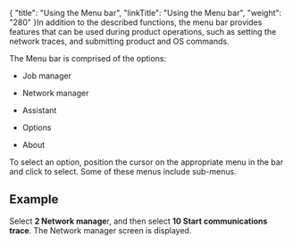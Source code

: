 {
    "title": "Using the Menu bar",
    "linkTitle": "Using the Menu bar",
    "weight": "280"
}In addition to the described functions, the menu bar provides features that can be used during product operations, such as setting the network traces, and submitting product and OS commands.

The Menu bar is comprised of the options:

- Job manager

<!-- -->

- Network manager

<!-- -->

- Assistant

<!-- -->

- Options

<!-- -->

- About

To select an option, position the cursor on the appropriate menu in the bar and click to select. Some of these menus include sub-menus.

## Example

Select <span class="bold_in_para">****2 Network manage****</span>r, and then select <span class="bold_in_para">****10 Start communications trace****</span>. The Network manager screen is displayed.
